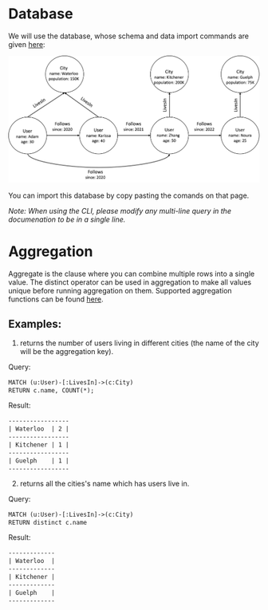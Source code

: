 # Database
We will use the database, whose schema and data import commands are given [here](example-database.md):

<img src="running-example.png" width="800">

You can import this database by copy pasting the comands on that page. 

*Note: When using the CLI, please modify any multi-line query in the documenation to be in a single line.*

# Aggregation
Aggregate is the clause where you can combine multiple rows into a single value. The distinct operator can be used in aggregation to make all values unique before running aggregation on them.
Supported aggregation functions can be found [here](../functions/aggregate-functions.md).

## Examples:
1. returns the number of users living in different cities (the name of the city will be the aggregation key).

Query:
```
MATCH (u:User)-[:LivesIn]->(c:City)
RETURN c.name, COUNT(*);
```
Result:
```
-----------------
| Waterloo  | 2 |
-----------------
| Kitchener | 1 |
-----------------
| Guelph    | 1 |
-----------------
```

2. returns all the cities's name which has users live in.

Query:
```
MATCH (u:User)-[:LivesIn]->(c:City)
RETURN distinct c.name
```
Result:
```
-------------
| Waterloo  |
-------------
| Kitchener |
-------------
| Guelph    |
-------------
```
